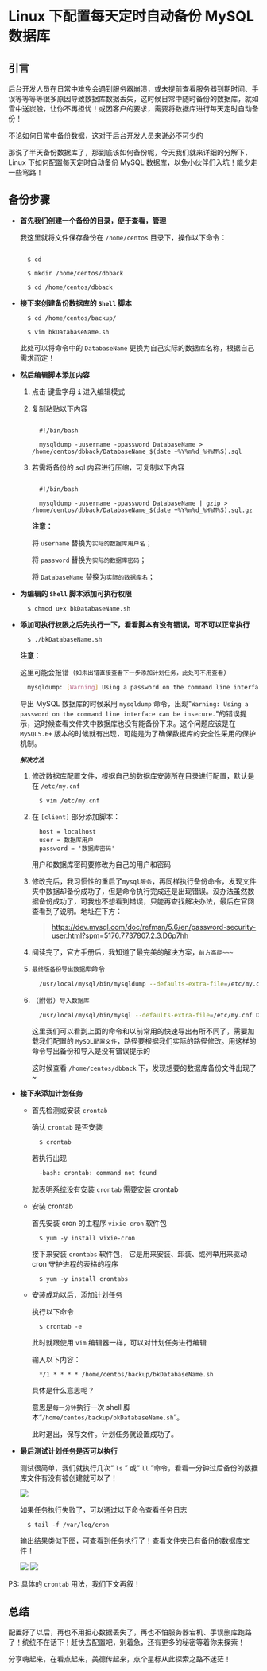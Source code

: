 # Linux 下配置每天定时自动备份 MySQL 数据库

## 引言

后台开发人员在日常中难免会遇到服务器崩溃，或未提前查看服务器到期时间、手误等等等等很多原因导致数据库数据丢失，这时候日常中随时备份的数据库，就如雪中送炭般，让你不再担忧！或因客户的要求，需要将数据库进行每天定时自动备份！

不论如何日常中备份数据，这对于后台开发人员来说必不可少的

那说了半天备份数据库了，那到底该如何备份呢，今天我们就来详细的分解下，Linux 下如何配置每天定时自动备份 MySQL 数据库，以免小伙伴们入坑！能少走一些弯路！

## 备份步骤

- **首先我们创建一个备份的目录，便于查看，管理**

  我这里就将文件保存备份在 `/home/centos` 目录下，操作以下命令：


    ```shell

      $ cd

      $ mkdir /home/centos/dbback

      $ cd /home/centos/dbback

    ```

- **接下来创建备份数据库的 `Shell` 脚本**

  ```shell
    $ cd /home/centos/backup/

  ```


    ```shell
      $ vim bkDatabaseName.sh

    ```

    此处可以将命令中的 `DatabaseName` 更换为自己实际的数据库名称，根据自己需求而定！

- **然后编辑脚本添加内容**

  1. 点击 键盘字母 **`i`** 进入编辑模式

  2. 复制粘贴以下内容


        ```shell

          #!/bin/bash

          mysqldump -uusername -ppassword DatabaseName > /home/centos/dbback/DatabaseName_$(date +%Y%m%d_%H%M%S).sql

        ```

  3. 若需将备份的 sql 内容进行压缩，可复制以下内容

     ```shell

       #!/bin/bash

       mysqldump -uusername -ppassword DatabaseName | gzip > /home/centos/dbback/DatabaseName_$(date +%Y%m%d_%H%M%S).sql.gz

     ```


      **注意：**

        将 `username` 替换为`实际的数据库用户名`；

        将 `password` 替换为`实际的数据库密码`；

        将 `DatabaseName` 替换为`实际的数据库名`；

- **为编辑的 `Shell` 脚本添加可执行权限**

  ```shell
    $ chmod u+x bkDatabaseName.sh

  ```

- **添加可执行权限之后先执行一下，看看脚本有没有错误，可不可以正常执行**

  ```shell
    $ ./bkDatabaseName.sh

  ```

  **注意**：

  这里可能会报错（`如未出错直接查看下一步添加计划任务，此处可不用查看`）

    ```bash
      mysqldump: [Warning] Using a password on the command line interface can be insecure.

    ```

    导出 MySQL 数据库的时候采用 `mysqldump` 命令，出现"`Warning: Using a password on the command line interface can be insecure.`"的错误提示，这时候查看文件夹中数据库也没有能备份下来。这个问题应该是在 `MySQL5.6+` 版本的时候就有出现，可能是为了确保数据库的安全性采用的保护机制。

  **_`解决方法`_**

    1. 修改数据库配置文件，根据自己的数据库安装所在目录进行配置，默认是在 `/etc/my.cnf`

         ```shell
           $ vim /etc/my.cnf

         ```

    2. 在 `[client]` 部分添加脚本：


          ```
            host = localhost
            user = 数据库用户
            password = '数据库密码'

          ```
        
        用户和数据库密码要修改为自己的用户和密码

    3. 修改完后，我习惯性的重启了`mysql服务`，再同样执行备份命令，发现文件夹中数据却备份成功了，但是命令执行完成还是出现错误。没办法虽然数据备份成功了，可我也不想看到错误，只能再查找解决办法，最后在官网查看到了说明。地址在下方：

       > https://dev.mysql.com/doc/refman/5.6/en/password-security-user.html?spm=5176.7737807.2.3.D6p7hh

    4. 阅读完了，官方手册后，我知道了最完美的解决方案，`前方高能~~~`
        
    
    5. `最终版备份导出数据库`命令

       ```bash
         /usr/local/mysql/bin/mysqldump --defaults-extra-file=/etc/my.cnf DatabaseName > /home/centos/dbback/DatabaseName_$(date +%Y%m%d_%H%M%S).sql    //备份导出数据库

       ```
     6. （附带）`导入数据库`

        ```bash
          /usr/local/mysql/bin/mysql --defaults-extra-file=/etc/my.cnf DatabaseName < /home/centos/dbback/DatabaseName_$(date +%Y%m%d_%H%M%S).sql          //导入数据库

         ```

        这里我们可以看到上面的命令和以前常用的快速导出有所不同了，需要加载我们配置的 `MySQL配置文件`，路径要根据我们实际的路径修改。用这样的命令导出备份和导入是没有错误提示的

         这时候查看 `/home/centos/dbback` 下，发现想要的数据库备份文件出现了~

- **接下来添加计划任务**

  - 首先检测或安装 `crontab`

    确认 `crontab` 是否安装

     ```shell
       $ crontab

     ```

    若执行出现

     ```bash
       -bash: crontab: command not found

     ```

     就表明系统没有安装 `crontab` 需要安装 crontab

  -  安装 crontab

      首先安装 cron 的主程序 `vixie-cron` 软件包

     ```shell
       $ yum -y install vixie-cron

     ```

      接下来安装 `crontabs` 软件包， 它是用来安装、卸装、或列举用来驱动 cron 守护进程的表格的程序

     ```
       $ yum -y install crontabs

     ```

  - 安装成功以后，添加计划任务

     执行以下命令

     ```
       $ crontab -e

     ```

     此时就跟使用 `vim` 编辑器一样，可以对计划任务进行编辑

     输入以下内容：

     ```
       */1 * * * * /home/centos/backup/bkDatabaseName.sh

     ```

     具体是什么意思呢？

     意思是`每一分钟`执行一次 shell 脚本“`/home/centos/backup/bkDatabaseName.sh`”。

     此时退出，保存文件。计划任务就设置成功了。

* **最后测试计划任务是否可以执行**

  测试很简单，我们就执行几次“ `ls` ” 或“ `ll` ”命令，看看一分钟过后备份的数据库文件有没有被创建就可以了！
  
  ![](https://imgkr2.cn-bj.ufileos.com/a268b787-4c58-4628-9bab-35182c14e6f3.png?UCloudPublicKey=TOKEN_8d8b72be-579a-4e83-bfd0-5f6ce1546f13&Signature=umom4Ac%252Ba7zjfxuUgHo1MaAoXfU%253D&Expires=1597416035)


  如果任务执行失败了，可以通过以下命令查看任务日志

    ```shell
      $ tail -f /var/log/cron

    ```

  输出结果类似下图，可查看到任务执行了！查看文件夹已有备份的数据库文件！
  
  ![](https://imgkr2.cn-bj.ufileos.com/8e8c8a20-247f-48a2-9af3-cadf07ef45da.png?UCloudPublicKey=TOKEN_8d8b72be-579a-4e83-bfd0-5f6ce1546f13&Signature=U%252BAPjguiAsfp9kmW%252FzOoplEiLr8%253D&Expires=1597416059)
![](https://imgkr2.cn-bj.ufileos.com/538d503e-e842-489c-a906-157cc932aca7.png?UCloudPublicKey=TOKEN_8d8b72be-579a-4e83-bfd0-5f6ce1546f13&Signature=VpS%252Bt7McODLnLruBEjBckQJrmMU%253D&Expires=1597416059)


PS: 具体的 `crontab` 用法，我们下文再叙！

## 总结

配置好了以后，再也不用担心数据丢失了，再也不怕服务器宕机、手误删库跑路了！统统不在话下！赶快去配置吧，别着急，还有更多的秘密等着你来探索！



分享嗨起来，在看点起来，美德传起来，点个星标从此探索之路不迷茫！